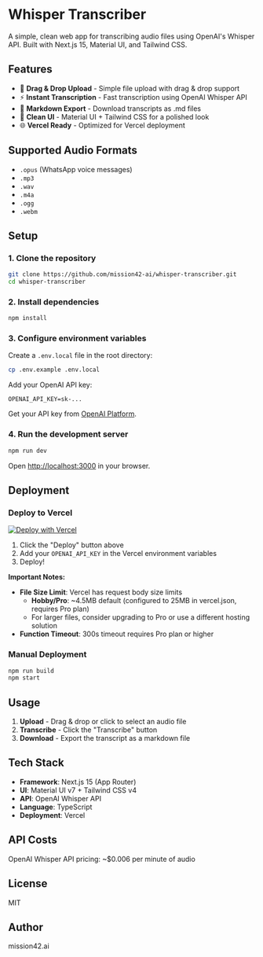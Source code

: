 # Whisper Transcriber

A simple, clean web app for transcribing audio files using OpenAI's Whisper API. Built with Next.js 15, Material UI, and Tailwind CSS.

## Features

- 🎤 **Drag & Drop Upload** - Simple file upload with drag & drop support
- ⚡ **Instant Transcription** - Fast transcription using OpenAI Whisper API
- 📝 **Markdown Export** - Download transcripts as .md files
- 🎨 **Clean UI** - Material UI + Tailwind CSS for a polished look
- 🌐 **Vercel Ready** - Optimized for Vercel deployment

## Supported Audio Formats

- `.opus` (WhatsApp voice messages)
- `.mp3`
- `.wav`
- `.m4a`
- `.ogg`
- `.webm`

## Setup

### 1. Clone the repository

```bash
git clone https://github.com/mission42-ai/whisper-transcriber.git
cd whisper-transcriber
```

### 2. Install dependencies

```bash
npm install
```

### 3. Configure environment variables

Create a `.env.local` file in the root directory:

```bash
cp .env.example .env.local
```

Add your OpenAI API key:

```
OPENAI_API_KEY=sk-...
```

Get your API key from [OpenAI Platform](https://platform.openai.com/api-keys).

### 4. Run the development server

```bash
npm run dev
```

Open [http://localhost:3000](http://localhost:3000) in your browser.

## Deployment

### Deploy to Vercel

[![Deploy with Vercel](https://vercel.com/button)](https://vercel.com/new/clone?repository-url=https://github.com/mission42-ai/whisper-transcriber)

1. Click the "Deploy" button above
2. Add your `OPENAI_API_KEY` in the Vercel environment variables
3. Deploy!

**Important Notes:**
- **File Size Limit**: Vercel has request body size limits
  - **Hobby/Pro**: ~4.5MB default (configured to 25MB in vercel.json, requires Pro plan)
  - For larger files, consider upgrading to Pro or use a different hosting solution
- **Function Timeout**: 300s timeout requires Pro plan or higher

### Manual Deployment

```bash
npm run build
npm start
```

## Usage

1. **Upload** - Drag & drop or click to select an audio file
2. **Transcribe** - Click the "Transcribe" button
3. **Download** - Export the transcript as a markdown file

## Tech Stack

- **Framework**: Next.js 15 (App Router)
- **UI**: Material UI v7 + Tailwind CSS v4
- **API**: OpenAI Whisper API
- **Language**: TypeScript
- **Deployment**: Vercel

## API Costs

OpenAI Whisper API pricing: ~$0.006 per minute of audio

## License

MIT

## Author

mission42.ai
